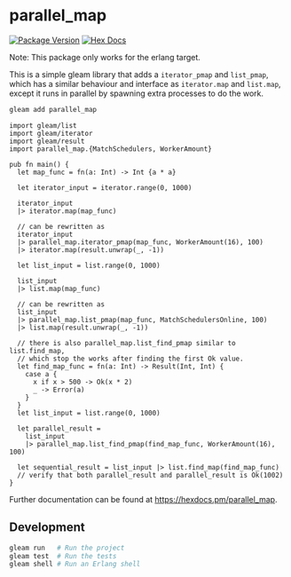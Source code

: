 # parallel_map

[![Package Version](https://img.shields.io/hexpm/v/parallel_map)](https://hex.pm/packages/parallel_map)
[![Hex Docs](https://img.shields.io/badge/hex-docs-ffaff3)](https://hexdocs.pm/parallel_map/)

Note: This package only works for the erlang target.

This is a simple gleam library that adds a `iterator_pmap` and `list_pmap`,
which has a similar behaviour and interface as `iterator.map` and `list.map`,
except it runs in parallel by spawning extra processes to do the work.

```sh
gleam add parallel_map
```
```gleam
import gleam/list
import gleam/iterator
import gleam/result
import parallel_map.{MatchSchedulers, WorkerAmount}

pub fn main() {
  let map_func = fn(a: Int) -> Int {a * a}

  let iterator_input = iterator.range(0, 1000)

  iterator_input
  |> iterator.map(map_func)

  // can be rewritten as
  iterator_input
  |> parallel_map.iterator_pmap(map_func, WorkerAmount(16), 100)
  |> iterator.map(result.unwrap(_, -1))

  let list_input = list.range(0, 1000)

  list_input
  |> list.map(map_func)

  // can be rewritten as
  list_input
  |> parallel_map.list_pmap(map_func, MatchSchedulersOnline, 100)
  |> list.map(result.unwrap(_, -1))

  // there is also parallel_map.list_find_pmap similar to list.find_map,
  // which stop the works after finding the first Ok value.
  let find_map_func = fn(a: Int) -> Result(Int, Int) {
    case a {
      x if x > 500 -> Ok(x * 2)
      _ -> Error(a)
    }
  }
  let list_input = list.range(0, 1000)

  let parallel_result =
    list_input
    |> parallel_map.list_find_pmap(find_map_func, WorkerAmount(16), 100)

  let sequential_result = list_input |> list.find_map(find_map_func)
  // verify that both parallel_result and parallel_result is Ok(1002)
}
```

Further documentation can be found at <https://hexdocs.pm/parallel_map>.

## Development

```sh
gleam run   # Run the project
gleam test  # Run the tests
gleam shell # Run an Erlang shell
```
